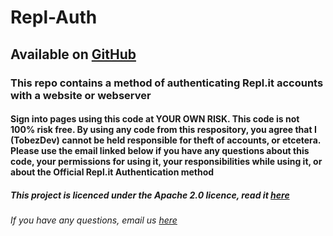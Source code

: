 # Repl-Auth

## Available on [GitHub](https://github.com/TobezDev/repl-auth)

### This repo contains a method of authenticating Repl.it accounts with a website or webserver

#### Sign into pages using this code at YOUR OWN RISK. This code is not 100% risk free. By using any code from this respository, you agree that I (TobezDev) cannot be held responsible for theft of accounts, or etcetera. Please use the email linked below if you have any questions about this code, your permissions for using it, your responsibilities while using it, or about the Official Repl.it Authentication method

##### This project is licenced under the Apache 2.0 licence, read it [here](https://apache.org/licenses/LICENSE-2.0)

###### If you have any questions, email us [here](mailto:tobezdev@lives-in-the.cloud)